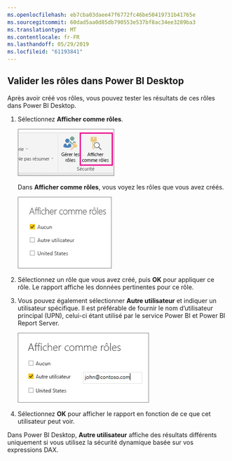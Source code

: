 ```yaml
---
ms.openlocfilehash: eb7cba03daee47f6772fc46be50419731b41765e
ms.sourcegitcommit: 60dad5aa0d85db790553e537bf8ac34ee3289ba3
ms.translationtype: MT
ms.contentlocale: fr-FR
ms.lasthandoff: 05/29/2019
ms.locfileid: "61193841"
---
```

## <a name="validate-the-roles-within-power-bi-desktop"></a>Valider les rôles dans Power BI Desktop
Après avoir créé vos rôles, vous pouvez tester les résultats de ces rôles dans Power BI Desktop.

1. Sélectionnez **Afficher comme rôles**. 

    ![](./media/rls-desktop-view-as-roles/powerbi-desktop-rls-view-as-roles.png)

    Dans **Afficher comme rôles**, vous voyez les rôles que vous avez créés.

    ![](./media/rls-desktop-view-as-roles/powerbi-desktop-rls-view-as-roles-dialog.png)

3. Sélectionnez un rôle que vous avez créé, puis **OK** pour appliquer ce rôle. Le rapport affiche les données pertinentes pour ce rôle. 

4. Vous pouvez également sélectionner **Autre utilisateur** et indiquer un utilisateur spécifique. Il est préférable de fournir le nom d’utilisateur principal (UPN), celui-ci étant utilisé par le service Power BI et Power BI Report Server.

    ![](./media/rls-desktop-view-as-roles/powerbi-desktop-rls-other-user.png)

1. Sélectionnez **OK** pour afficher le rapport en fonction de ce que cet utilisateur peut voir. 

Dans Power BI Desktop, **Autre utilisateur** affiche des résultats différents uniquement si vous utilisez la sécurité dynamique basée sur vos expressions DAX. 

